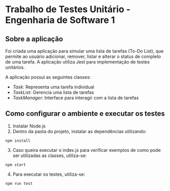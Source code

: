 # Trabalho de Testes Unitário - Engenharia de Software 1

## Sobre a aplicação
Foi criada uma aplicação para simular uma lista de tarefas (To-Do List), que permite ao usuário adicionar, remover, listar e alterar o status de completo de uma tarefa. A aplicação utiliza Jest para implementação de testes unitários.

A aplicação possui as seguintes classes:
- *Task*: Representa uma tarefa individual
- *TaskList*: Gerencia uma lista de tarefas
- *TaskManager*: Interface para interagir com a lista de tarefas

## Como configurar o ambiente e executar os testes
1. Instalar Node.js
2. Dentro da pasta do projeto, instalar as dependências utilizando:
```
npm install
```
3. Caso queira executar o index.js para verificar exemplos de como pode ser utilizadas as classes, utiliza-se:
```
npm start
```
4. Para executar os testes, utiliza-se:
```
npm run test
```


